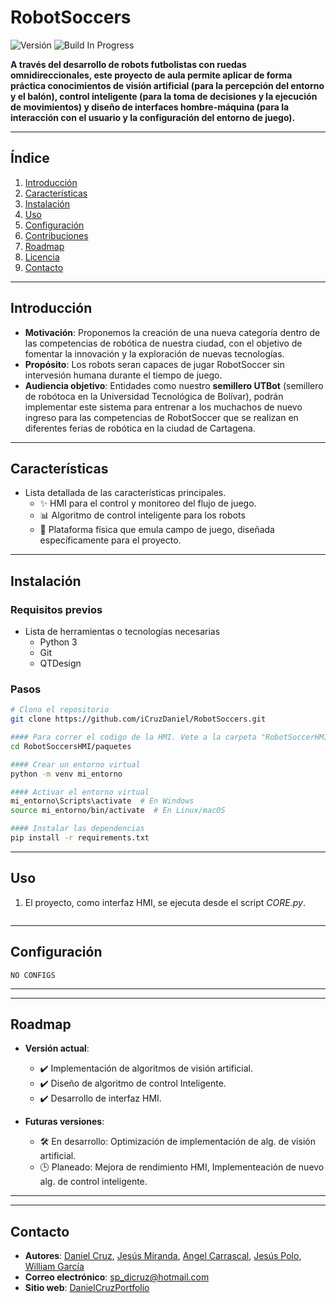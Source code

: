 # **RobotSoccers**

![Versión](https://img.shields.io/badge/version-1.0.0-green)
![Build In Progress](https://img.shields.io/badge/build-in%20progress-blue)


**A través del desarrollo de robots futbolistas con ruedas omnidireccionales, este proyecto de aula permite aplicar de forma práctica conocimientos de visión artificial (para la percepción del entorno y el balón), control inteligente (para la toma de decisiones y la ejecución de movimientos) y diseño de interfaces hombre-máquina (para la interacción con el usuario y la configuración del entorno de juego).**

---

## **Índice**

1. [Introducción](#introducción)  
2. [Características](#características)  
3. [Instalación](#instalación)  
4. [Uso](#uso)  
5. [Configuración](#configuración)  
6. [Contribuciones](#contribuciones)  
7. [Roadmap](#roadmap)  
8. [Licencia](#licencia)  
9. [Contacto](#contacto)  

---

## **Introducción**

- **Motivación**: Proponemos la creación de una nueva categoría dentro de las competencias de robótica de nuestra ciudad, con el objetivo de fomentar la innovación y la exploración de nuevas tecnologías.  
- **Propósito**: Los robots seran capaces de jugar RobotSoccer sin intervesión humana durante el tiempo de juego.
- **Audiencia objetivo**: Entidades como nuestro **semillero UTBot** (semillero de robótoca en la Universidad Tecnológica de Bolívar), podrán implementar este sistema para entrenar a los muchachos de nuevo ingreso para las competencias de RobotSoccer que se realizan en diferentes ferias de robótica en la ciudad de Cartagena.

---

## **Características**

- Lista detallada de las características principales.  
  - ✨ HMI para el control y monitoreo del flujo de juego.  
  - 📊 Algoritmo de control inteligente para los robots
  - 🚀 Plataforma física que emula campo de juego, diseñada específicamente para el proyecto.

---

## **Instalación**

### Requisitos previos
- Lista de herramientas o tecnologías necesarias 
    - Python 3   
    - Git
    - QTDesign

### Pasos

```bash
# Clona el repositorio
git clone https://github.com/iCruzDaniel/RobotSoccers.git

#### Para correr el codigo de la HMI. Vete a la carpeta "RobotSoccerHMI"
cd RobotSoccersHMI/paquetes

#### Crear un entorno virtual
python -m venv mi_entorno

#### Activar el entorno virtual
mi_entorno\Scripts\activate  # En Windows
source mi_entorno/bin/activate  # En Linux/macOS

#### Instalar las dependencias
pip install -r requirements.txt
```

---

## **Uso**

1. El proyecto, como interfaz HMI, se ejecuta desde el script _CORE.py_.  

```bash

```


---

## **Configuración**


```env
NO CONFIGS
```

---
<!-- 
## **Contribuciones**

¡Las contribuciones son bienvenidas! Sigue estos pasos para contribuir:  

1. Haz un fork del repositorio.  
2. Crea una nueva rama: `git checkout -b feature/nueva-funcionalidad`.  
3. Realiza tus cambios y haz un commit: `git commit -m 'Añadir nueva funcionalidad'`.  
4. Envía un pull request.

Consulta las [guías de contribución](CONTRIBUTING.md) para más detalles. -->

---
## **Roadmap**

- **Versión actual**:  
  - ✔️ Implementación de algoritmos de visión artificial.  
  - ✔️ Diseño de algoritmo de control Inteligente.  
  - ✔️ Desarrollo de interfaz HMI.  

- **Futuras versiones**:  
  - 🛠️ En desarrollo: Optimización de implementación de alg. de visión artificial.  
  - 🕒 Planeado: Mejora de rendimiento HMI, Implementeación de nuevo alg. de control inteligente.  

---

<!-- ## **Licencia**

Este proyecto está licenciado bajo la Licencia `  ` . Consulta el archivo [LICENSE](LICENSE) para más detalles. -->

---

## **Contacto**

- **Autores**: [Daniel Cruz](), [Jesús Miranda](), [Angel Carrascal](), [Jesús Polo](), [William García](https://github.com/usuario)  
- **Correo electrónico**: sp_dicruz@hotmail.com
- **Sitio web**: [DanielCruzPortfolio](https://icruzdaniel.github.io/portfolio/)  



















